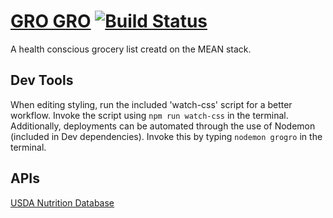 # [GRO GRO](https://grogro.herokuapp.com) [![Build Status](https://travis-ci.org/rickrizzo/GroGro.svg?branch=master)](https://travis-ci.org/rickrizzo/GroGro)
A health conscious grocery list creatd on the MEAN stack.
## Dev Tools
When editing styling, run the included 'watch-css' script for a better workflow. Invoke the script using `npm run watch-css` in the terminal.  
Additionally, deployments can be automated through the use of Nodemon (included in Dev dependencies). Invoke this by typing `nodemon grogro` in the terminal.
## APIs
[USDA Nutrition Database](https://ndb.nal.usda.gov/ndb/api/doc)
